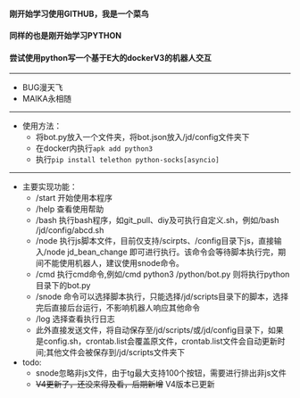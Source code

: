 
#### 刚开始学习使用GITHUB，我是一个菜鸟
#### 同样的也是刚开始学习PYTHON
#### 尝试使用python写一个基于E大的dockerV3的机器人交互
***
- BUG漫天飞
- MAIKA永相随
***
- 使用方法：
    - 将bot.py放入一个文件夹，将bot.json放入/jd/config文件夹下
    - 在docker内执行`apk add python3`
    - 执行`pip install telethon python-socks[asyncio]`
***
- 主要实现功能：
    - /start 开始使用本程序
    - /help 查看使用帮助
    - /bash 执行bash程序，如git_pull、diy及可执行自定义.sh，例如/bash /jd/config/abcd.sh
    - /node 执行js脚本文件，目前仅支持/scirpts、/config目录下js，直接输入/node jd_bean_change 即可进行执行。该命令会等待脚本执行完，期间不能使用机器人，建议使用snode命令。
    - /cmd 执行cmd命令,例如/cmd python3 /python/bot.py 则将执行python目录下的bot.py
    - /snode 命令可以选择脚本执行，只能选择/jd/scripts目录下的脚本，选择完后直接后台运行，不影响机器人响应其他命令
    - /log 选择查看执行日志
    - 此外直接发送文件，将自动保存至/jd/scripts/或/jd/config目录下，如果是config.sh，crontab.list会覆盖原文件，crontab.list文件会自动更新时间;其他文件会被保存到/jd/scripts文件夹下
- todo:
    - snode忽略非js文件，由于tg最大支持100个按钮，需要进行排出非js文件
    - ~~V4更新了，还没来得及看，后期新增~~ V4版本已更新
